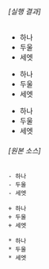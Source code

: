 ###### [실행 결과]

- 하나
- 두울
- 세엣

+ 하나
+ 두울
+ 세엣

* 하나
* 두울
* 세엣

###### [원본 소스]

```
- 하나
- 두울
- 세엣

+ 하나
+ 두울
+ 세엣

* 하나
* 두울
* 세엣
```
